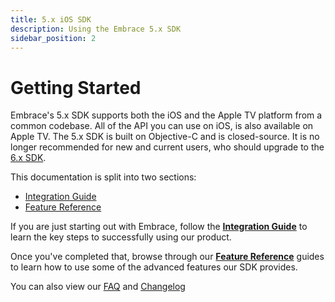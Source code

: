 ```yaml
---
title: 5.x iOS SDK
description: Using the Embrace 5.x SDK
sidebar_position: 2
---
```


# Getting Started

Embrace's 5.x SDK supports both the iOS and the Apple TV platform from a common codebase. All of the API you can use on iOS, is also available on Apple TV. The 5.x SDK is built on Objective-C and is closed-source. It is no longer recommended for new and current users, who should upgrade to the [6.x SDK](/ios/6x/index.md).

This documentation is split into two sections:

- [Integration Guide](./integration/)
- [Feature Reference](./features/)

If you are just starting out with Embrace, follow the [**Integration Guide**](./integration/) to learn the key steps to successfully using our product.

Once you've completed that, browse through our [**Feature Reference**](./features/) guides to learn how to use some of the advanced features our SDK provides.

You can also view our [FAQ](/ios/faq/) and [Changelog](/ios/changelog/)
